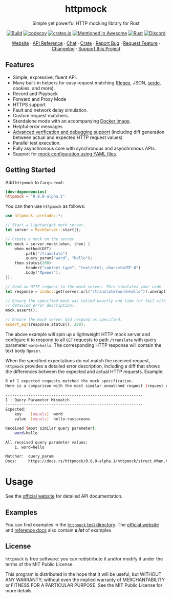 <div align="center">
<h1>httpmock</h1>
</div>

<p align="center">Simple yet powerful HTTP mocking library for Rust</p>
<div align="center">

[![Build](https://github.com/alexliesenfeld/httpmock/actions/workflows/build.yml/badge.svg)](https://github.com/alexliesenfeld/httpmock/actions/workflows/build.yml)
[![codecov](https://codecov.io/gh/alexliesenfeld/httpmock/branch/master/graph/badge.svg)](https://codecov.io/gh/alexliesenfeld/httpmock)
[![crates.io](https://img.shields.io/crates/d/httpmock.svg)](https://crates.io/crates/httpmock)
[![Mentioned in Awesome](https://awesome.re/badge.svg)](https://github.com/rust-unofficial/awesome-rust#testing)
[![Rust](https://img.shields.io/badge/rust-1.70%2B-blue.svg?maxAge=3600)](https://github.com/rust-lang/rust/blob/master/RELEASES.md#version-1700-2023-06-01)
[![Discord](https://img.shields.io/badge/Chat-Discord-%235865F2.svg)](https://discord.gg/QrjhRh7A)

</div>

<p align="center">
    <a href="https://alexliesenfeld.github.io/httpmock/">Website</a>
    ·
    <a href="https://docs.rs/httpmock/">API Reference</a>
    ·
    <a href="https://discord.gg/QrjhRh7A">Chat</a>
    ·
    <a href="https://crates.io/crates/httpmock">Crate</a>
    ·
    <a href="https://github.com/alexliesenfeld/httpmock/issues">Report Bug</a>
    ·
    <a href="https://github.com/alexliesenfeld/httpmock/issues">Request Feature</a>
    ·
    <a href="https://github.com/alexliesenfeld/httpmock/blob/master/CHANGELOG.md">Changelog</a>
    ·
    <a href="https://github.com/sponsors/alexliesenfeld">Support this Project</a>
</p>


## Features

* Simple, expressive, fluent API.
* Many built-in helpers for easy request matching ([Regex](https://docs.rs/regex/), JSON, [serde](https://crates.io/crates/serde), cookies, and more).
* Record and Playback
* Forward and Proxy Mode
* HTTPS support
* Fault and network delay simulation.
* Custom request matchers.
* Standalone mode with an accompanying [Docker image](https://hub.docker.com/r/alexliesenfeld/httpmock).
* Helpful error messages
* [Advanced verification and debugging support](https://alexliesenfeld.github.io/posts/mocking-http--services-in-rust/#creating-mocks) (including diff generation between actual and expected HTTP request values)
* Parallel test execution.
* Fully asynchronous core with synchronous and asynchronous APIs.
* Support for [mock configuration using YAML files](https://github.com/alexliesenfeld/httpmock/tree/master#file-based-mock-specification).

## Getting Started

Add `httpmock` to `Cargo.toml`:

```toml
[dev-dependencies]
httpmock = "0.8.0-alpha.1"
```

You can then use `httpmock` as follows:

```rust
use httpmock::prelude::*;

// Start a lightweight mock server.
let server = MockServer::start();

// Create a mock on the server.
let mock = server.mock(|when, then| {
    when.method(GET)
        .path("/translate")
        .query_param("word", "hello");
    then.status(200)
        .header("content-type", "text/html; charset=UTF-8")
        .body("Привет");
});

// Send an HTTP request to the mock server. This simulates your code.
let response = isahc::get(server.url("/translate?word=hello")).unwrap();

// Ensure the specified mock was called exactly one time (or fail with a
// detailed error description).
mock.assert();

// Ensure the mock server did respond as specified.
assert_eq!(response.status(), 200);
```

The above example will spin up a lightweight HTTP mock server and configure it to respond to all `GET` requests
to path `/translate` with query parameter `word=hello`. The corresponding HTTP response will contain the text body
`Привет`.

When the specified expectations do not match the received request, `httpmock` provides a detailed error description, 
including a diff that shows the differences between the expected and actual HTTP requests. Example:

```bash
0 of 1 expected requests matched the mock specification.
Here is a comparison with the most similar unmatched request (request number 1):

------------------------------------------------------------
1 : Query Parameter Mismatch
------------------------------------------------------------
Expected:
    key    [equals]  word
    value  [equals]  hello-rustaceans

Received (most similar query parameter):
    word=hello

All received query parameter values:
    1. word=hello

Matcher:  query_param
Docs:     https://docs.rs/httpmock/0.8.0-alpha.1/httpmock/struct.When.html#method.query_param
```

# Usage

See the [official website](http://alexliesenfeld.github.io/httpmock) for detailed API documentation.

## Examples

You can find examples in the
[`httpmock` test directory](https://github.com/alexliesenfeld/httpmock/blob/master/tests/).
The [official website](http://alexliesenfeld.github.io/httpmock) and [reference docs](https://docs.rs/httpmock/) also contain _**a lot**_ of examples. 

## License

`httpmock` is free software: you can redistribute it and/or modify it under the terms of the MIT Public License.

This program is distributed in the hope that it will be useful, but WITHOUT ANY WARRANTY; without even the implied
warranty of MERCHANTABILITY or FITNESS FOR A PARTICULAR PURPOSE. See the MIT Public License for more details.
